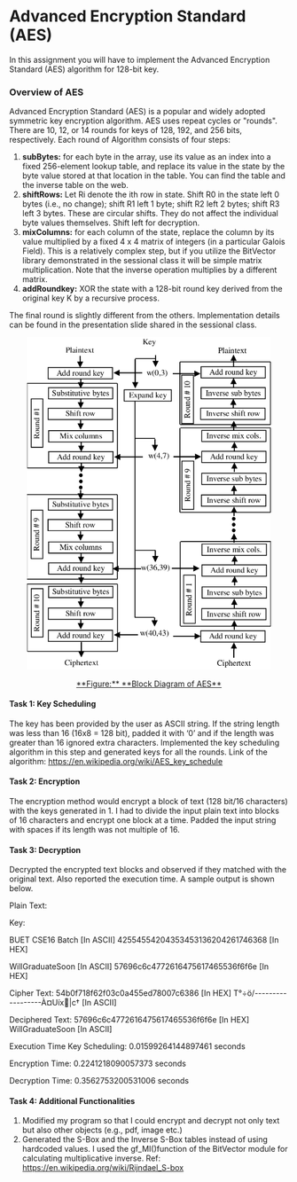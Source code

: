 # Advanced Encryption Standard (AES)

In this assignment you will have to implement the Advanced Encryption Standard (AES) algorithm for 128-bit key.

### Overview of AES

Advanced Encryption Standard (AES) is a popular and widely adopted symmetric key encryption algorithm.
AES uses repeat cycles or "rounds". There are 10, 12, or 14 rounds for keys of 128, 192, and 256 bits, respectively.
Each round of Algorithm consists of four steps:

1. **subBytes:** for each byte in the array, use its value as an index into a fixed 256-element lookup table, and replace its value in the state by the byte value stored at that location in the table. You can find the table and the inverse table on the web.
2. **shiftRows:** Let Ri denote the ith row in state. Shift R0 in the state left 0 bytes (i.e., no change); shift R1 left 1 byte; shift R2 left 2 bytes; shift R3 left 3 bytes. These are circular shifts. They do not affect the individual byte values themselves. Shift left for decryption.
3. **mixColumns:** for each column of the state, replace the column by its value multiplied by a fixed 4 x 4 matrix of integers (in a particular Galois Field). This is a relatively complex step, but if you utilize the BitVector library demonstrated in the sessional class it will be simple matrix multiplication. Note that the inverse operation multiplies by a different matrix.
4. **addRoundkey:** XOR the state with a 128-bit round key derived from the original key K by a recursive process.

The final round is slightly different from the others. Implementation details can be found in the presentation slide shared in the sessional class.


<p align="center">
  <img src="https://github.com/Shukti042/Computer-Security/blob/master/AES/AES%20Block%20Diagram.png" style="zoom:60%;" />
</p>
<p align="center">
  <u>**Figure:** **Block Diagram of AES**</u>
</p>

											



#### Task 1: Key Scheduling

The key has been provided by the user as ASCII string. If the string length was less than 16 (16x8 = 128 bit), padded it with ‘0’ and if the length was greater than 16 ignored extra characters.
Implemented the key scheduling algorithm in this step and generated keys for all the rounds.
Link of the algorithm: https://en.wikipedia.org/wiki/AES_key_schedule

#### Task 2: Encryption 

The encryption method would encrypt a block of text (128 bit/16 characters) with the keys generated in 1. I had to divide the input plain text into blocks of 16 characters and encrypt one block at a time. Padded the input string with spaces if its length was not multiple of 16.

#### Task 3: Decryption

Decrypted the encrypted text blocks and observed if they matched with the original text. Also reported the execution time. A sample output is shown below. 

Plain Text: 

Key:

BUET CSE16 Batch [In ASCII] 42554554204353453136204261746368 [In HEX] 

WillGraduateSoon [In ASCII] 57696c6c4772616475617465536f6f6e [In HEX]

Cipher Text: 54b0f718f62f03c0a455ed78007c6386 [In HEX] T°÷ö/------------------À¤Uíx􀳦|c† [In ASCII]

Deciphered Text: 57696c6c4772616475617465536f6f6e [In HEX] WillGraduateSoon [In ASCII]

Execution Time Key Scheduling: 0.01599264144897461 seconds 

Encryption Time: 0.2241218090057373 seconds 

Decryption Time: 0.3562753200531006 seconds

#### Task 4: Additional Functionalities 

1. Modified my program so that I could encrypt and decrypt not only text but also other objects (e.g., pdf, image etc.)
2. Generated the S-Box and the Inverse S-Box tables instead of using hardcoded values. I used the gf_MI()function of the BitVector module for calculating multiplicative inverse.
Ref: https://en.wikipedia.org/wiki/Rijndael_S-box
